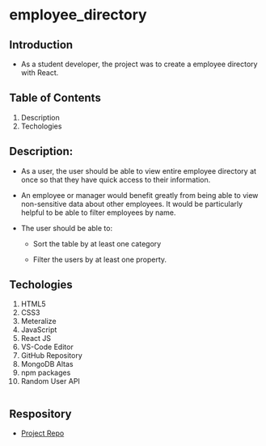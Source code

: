 # employee_directory


## Introduction

*  As a student developer,  the project was to create a employee directory with React. 

## Table of Contents
1.  Description
2.  Techologies

## Description:

* As a user, the user should be able to view entire employee directory at once so that they have quick access to their information.

*  An employee or manager would benefit greatly from being able to view non-sensitive data about other employees. It would be particularly helpful to be able to filter employees by name.

*  The user should be able to:

    * Sort the table by at least one category

    * Filter the users by at least one property.

## Techologies
1.  HTML5
2.  CSS3
3.  Meteralize 
4.  JavaScript
5.  React JS
6.  VS-Code Editor
7.  GitHub Repository
8.  MongoDB Altas
9.  npm packages
10. Random User API

![]()

## Respository
- [Project Repo](https://jinchoo.github.io/employee_directory/.)
